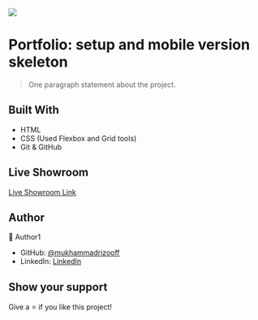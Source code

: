 ![](https://img.shields.io/badge/Microverse-blueviolet)

# Portfolio: setup and mobile version skeleton

> One paragraph statement about the project.




## Built With

- HTML
- CSS (Used Flexbox and Grid tools)
- Git & GitHub

## Live Showroom

[Live Showroom Link](#)

## Author

👤 Author1

- GitHub: [@mukhammadrizooff](https://github.com/mukhammadrizooff)
- LinkedIn: [LinkedIn](linkedin.com/in/mukhammadrizooff)

## Show your support

Give a ⭐️ if you like this project!
